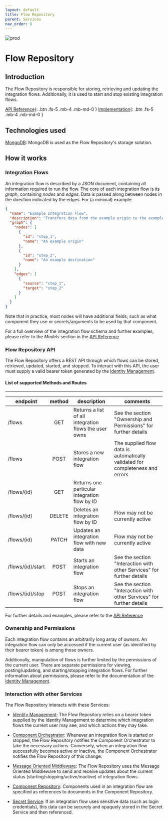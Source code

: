 ```yaml
---
layout: default
title: Flow Repository
parent: Services
nav_order: 8
---
```

<!-- Description Guidelines

Please note:
Use the full links to reference other files or images! Relative links will not work under our theme settings.
-->

<!-- please choose the appropriate batch and delete/comment the others  -->
![prod](https://img.shields.io/badge/Status-Production-brightgreen.svg)

# **Flow Repository** <!-- make sure spelling is consistent with other sources and within this document -->

## Introduction
<!-- 2 sentences: what does it do and how -->

The Flow Repository is responsible for storing, retrieving and updating the integration flows. Additionally, it is used to start and stop existing integration flows.

[API Reference](http://flow-repository.openintegrationhub.com/api-docs/){: .btn .fs-5 .mb-4 .mb-md-0 }
[Implementation](https://github.com/openintegrationhub/openintegrationhub/tree/master/services/flow-repository){: .btn .fs-5 .mb-4 .mb-md-0 }
<!-- [Service File](){: .btn .fs-5 .mb-4 .mb-md-0 } -->

## Technologies used
<!-- please name and elaborate on other technologies or standards the service uses -->
[MongoDB](https://www.mongodb.com/): MongoDB is used as the Flow Repository's storage solution.

## How it works
<!-- describe core functionalities and underlying concepts in more detail -->
### Integration Flows
 An integration flow is described by a JSON document, containing all information required to run the flow. The core of each integration flow is its *graph*, containing *nodes* and *edges*. Data is passed along between nodes in the direction indicated by the edges. For (a minimal) example:

```json
{
  "name": "Example Integration Flow",
  "description": "Transfers data from the example origin to the example destination",
  "graph": {
    "nodes": [
      {
        "id": "step_1",
        "name": "An example origin"
      },
      {
        "id": "step_2",
        "name": "An example destination"
      }
    ],
    "edges": [
      {
        "source": "step_1",
        "target": "step_2"
      }
    ]
  }
}
```

Note that in practice, most nodes will have additional fields, such as what component they use or secrets/arguments to be used by that component.

For a full overview of the integration flow schema and further examples, please refer to the *Models* section in the [API Reference](http://flow-repository.openintegrationhub.com/api-docs/).

### Flow Repository API
 The Flow Repository offers a REST API through which flows can be stored, retrieved, updated, started, and stopped. To interact with this API, the user must supply a valid bearer token generated by the [Identity Management](https://openintegrationhub.github.io//docs/Services/IdentityManagement.html).

#### List of supported Methods and Routes
------------------------------------

| endpoint        | method           | description  | comments |
| ------------- |:-------------:| -----|------|
| /flows | GET | Returns a list of all integration flows the user owns | See the section "Ownership and Permissions" for further details |
| /flows | POST | Stores a new integration flow | The supplied flow data is automatically validated for completeness and errors |
| /flows/{id} | GET | Returns one particular integration flow by ID | |
| /flows/{id} | DELETE | Deletes an integration flow by ID | Flow may not be currently active |
| /flows/{id} | PATCH | Updates an integration flow with new data | Flow may not be currently active |
| /flows/{id}/start | POST | Starts an integration flow | See the section "Interaction with other Services" for further details |
| /flows/{id}/stop | POST | Stops an integration flow | See the section "Interaction with other Services" for further details |

For further details and examples, please refer to the [API Reference](http://flow-repository.openintegrationhub.com/api-docs/)

### Ownership and Permissions
Each integration flow contains an arbitrarily long array of *owners*. An integration flow can only be accessed if the current user (as identified by their bearer token) is among those owners.

Additionally, manipulation of flows is further limited by the permissions of the current user. There are separate permissions for viewing, posting/updating, and starting/stopping integration flows. For further information about permissions, please refer to the documentation of the [Identity Management](https://openintegrationhub.github.io//docs/Services/IdentityManagement.html).

### Interaction with other Services
The Flow Repository interacts with these Services:

- [Identity Management](https://openintegrationhub.github.io//docs/Services/IdentityManagement.html): The Flow Repository relies on a bearer token supplied by the Identity Management to determine which integration flows the current user may see, and which actions they may take.

- [Component Orchestrator](https://openintegrationhub.github.io//docs/Services/ComponentOrchestrator.html): Whenever an integration flow is started or stopped, the Flow Repository notifies the Component Orchestrator to take the necessary actions. Conversely, when an integration flow successfully becomes active or inactive, the Component Orchestrator notifies the Flow Repository of this change.

- [Message Oriented Middleware](https://openintegrationhub.github.io//docs/Services/MessageOrientedMiddleware.html): The Flow Repository uses the Message Oriented Middleware to send and receive updates about the current status (starting/stopping/active/inactive) of integration flows.

- [Component Repository](https://openintegrationhub.github.io//docs/Services/ComponentRepository.html): Components used in an integration flow are specified as references to documents in the Component Repository.

- [Secret Service](https://openintegrationhub.github.io//docs/Services/SecretService.html): If an integration flow uses sensitive data (such as login credentials), this data can be securely and opaquely stored in the Secret Service and then referenced.
